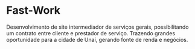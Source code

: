 # Fast-Work
Desenvolvimento de site intermediador de serviços gerais, 
possibilitando um contrato entre cliente e prestador de serviço. 
Trazendo grandes oportunidade para a cidade de Unaí, gerando fonte de renda e negócios.
